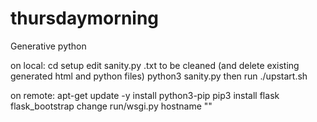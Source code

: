 # thursdaymorning
Generative python

on local: 
cd setup
edit sanity.py .txt to be cleaned (and delete existing generated html and python files)
python3 sanity.py
then run ./upstart.sh

on remote:
apt-get update -y install python3-pip
pip3 install flask flask_bootstrap
change run/wsgi.py hostname
""
